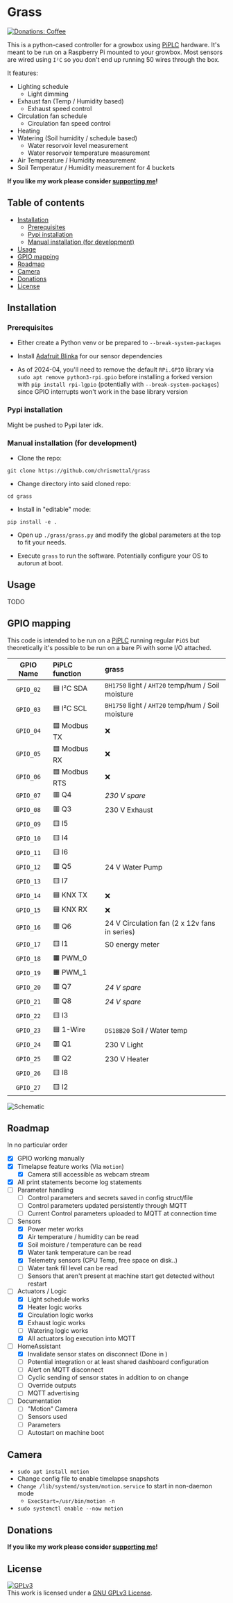 # Grass <!-- omit in toc -->

[![Donations: Coffee](https://img.shields.io/badge/donations-Coffee-brown?style=flat-square)](https://github.com/Chrismettal#donations)

This is a python-cased controller for a growbox using [PiPLC](https://github.com/Chrismettal/PiPLC) hardware. It's meant to be run on a Raspberry Pi mounted to your growbox. 
Most sensors are wired using `I²C` so you don't end up running 50 wires through the box. 

It features:

- Lighting schedule
    - Light dimming
- Exhaust fan (Temp / Humidity based)
    - Exhaust speed control
- Circulation fan schedule
    - Circulation fan speed control
- Heating
- Watering (Soil humidity / schedule based)
    - Water resorvoir level measurement
    - Water resorvoir temperature measurement
- Air Temperature / Humidity measurement
- Soil Temperatur / Humidity measurement for 4 buckets

**If you like my work please consider [supporting me](https://github.com/Chrismettal#donations)!**

## Table of contents <!-- omit in toc -->

- [Installation](#installation)
    - [Prerequisites](#prerequisites)
    - [Pypi installation](#pypi-installation)
    - [Manual installation (for development)](#manual-installation-for-development)
- [Usage](#usage)
- [GPIO mapping](#gpio-mapping)
- [Roadmap](#roadmap)
- [Camera](#camera)
- [Donations](#donations)
- [License](#license)

## Installation

### Prerequisites

- Either create a Python venv or be prepared to `--break-system-packages`

- Install [Adafruit Blinka](https://learn.adafruit.com/circuitpython-on-raspberrypi-linux/installing-circuitpython-on-raspberry-pi) for our sensor dependencies

- As of 2024-04, you'll need to remove the default `RPi.GPIO` library via `sudo apt remove python3-rpi.gpio` before installing a forked version with `pip install rpi-lgpio` (potentially with `--break-system-packages`) since GPIO interrupts won't work in the base library version

### Pypi installation

Might be pushed to Pypi later idk.

### Manual installation (for development)

- Clone the repo:

`git clone https://github.com/chrismettal/grass`

- Change directory into said cloned repo:

`cd grass`

- Install in "editable" mode:

`pip install -e .`

- Open up `./grass/grass.py` and modify the global parameters at the top to fit your needs.

- Execute `grass` to run the software. Potentially configure your OS to autorun at boot.

## Usage

TODO

## GPIO mapping

This code is intended to be run on a [PiPLC](https://github.com/chrismettal/piplc) running regular `PiOS` but theoretically it's possible to be run on a bare Pi with some I/O attached.

| GPIO Name | PiPLC function           | grass                                             |
| :-------: | :----------------------- | :------------------------------------------------ |
| `GPIO_02` | :blue_square: I²C SDA    | `BH1750` light / `AHT20` temp/hum / Soil moisture |
| `GPIO_03` | :blue_square: I²C SCL    | `BH1750` light / `AHT20` temp/hum / Soil moisture |
| `GPIO_04` | :blue_square: Modbus TX  | :x:                                               |
| `GPIO_05` | :blue_square: Modbus RX  | :x:                                               |
| `GPIO_06` | :blue_square: Modbus RTS | :x:                                               |
| `GPIO_07` | :red_square: Q4          | *230 V spare*                                     |
| `GPIO_08` | :red_square: Q3          | 230 V Exhaust                                     |
| `GPIO_09` | :yellow_square: I5       |                                                   |
| `GPIO_10` | :yellow_square: I4       |                                                   |
| `GPIO_11` | :yellow_square: I6       |                                                   |
| `GPIO_12` | :red_square: Q5          | 24 V Water Pump                                   |
| `GPIO_13` | :yellow_square: I7       |                                                   |
| `GPIO_14` | :blue_square: KNX TX     | :x:                                               |
| `GPIO_15` | :blue_square: KNX RX     | :x:                                               |
| `GPIO_16` | :red_square: Q6          | 24 V Circulation fan  (2 x 12v fans in series)    |
| `GPIO_17` | :yellow_square: I1       | S0 energy meter                                   |
| `GPIO_18` | :orange_square: PWM_0    |                                                   |
| `GPIO_19` | :orange_square: PWM_1    |                                                   |
| `GPIO_20` | :red_square: Q7          | *24 V spare*                                      |
| `GPIO_21` | :red_square: Q8          | *24 V spare*                                      |
| `GPIO_22` | :yellow_square: I3       |                                                   |
| `GPIO_23` | :blue_square: 1-Wire     | `DS18B20` Soil / Water temp                       |
| `GPIO_24` | :red_square: Q1          | 230 V Light                                       |
| `GPIO_25` | :red_square: Q2          | 230 V Heater                                      |
| `GPIO_26` | :yellow_square: I8       |                                                   |
| `GPIO_27` | :yellow_square: I2       |                                                   |

![Schematic](/doc/PiPLC_Testboard.drawio.svg)

## Roadmap

In no particular order

- [x] GPIO working manually
- [x] Timelapse feature works (Via `motion`)
    - [x] Camera still accessible as webcam stream 
- [x] All print statements become log statements
- [ ] Parameter handling
    - [ ] Control parameters and secrets saved in config struct/file
    - [ ] Control parameters updated persistently through MQTT
    - [ ] Current Control parameters uploaded to MQTT at connection time
- [ ] Sensors
    - [x] Power meter works
    - [x] Air temperature / humidity can be read
    - [x] Soil moisture / temperature can be read
    - [x] Water tank temperature can be read
    - [x] Telemetry sensors (CPU Temp, free space on disk..)
    - [ ] Water tank fill level can be read
    - [ ] Sensors that aren't present at machine start get detected without restart
- [ ] Actuators / Logic
    - [x] Light schedule works
    - [x] Heater logic works
    - [x] Circulation logic works
    - [x] Exhaust logic works
    - [ ] Watering logic works
    - [x] All actuators log execution into MQTT
- [ ] HomeAssistant
    - [x] Invalidate sensor states on disconnect (Done in )
    - [ ] Potential integration or at least shared dashboard configuration
    - [ ] Alert on MQTT disconnect
    - [ ] Cyclic sending of sensor states in addition to on change
    - [ ] Override outputs
    - [ ] MQTT advertising
- [ ] Documentation
    - [ ] "Motion" Camera
    - [ ] Sensors used
    - [ ] Parameters
    - [ ] Autostart on machine boot

## Camera

- `sudo apt install motion`
- Change config file to enable timelapse snapshots
- `Change /lib/systemd/system/motion.service` to start in non-daemon mode 
    - `ExecStart=/usr/bin/motion -n`
- `sudo systemctl enable --now motion`

## Donations

**If you like my work please consider [supporting me](https://github.com/Chrismettal#donations)!**

## License

 <a rel="GPLlicense" href="https://www.gnu.org/licenses/gpl-3.0.html"><img alt="GPLv3" style="border-width:0" src="https://www.gnu.org/graphics/gplv3-or-later.png" /></a><br />This work is licensed under a <a rel="GPLlicense" href="https://www.gnu.org/licenses/gpl-3.0.html">GNU GPLv3 License</a>.
